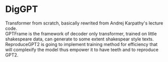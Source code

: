 # DigGPT
Transformer from scratch, basically rewrited from Andrej Karpathy's lecture code.    
GPTFrame is the framework of decoder only transformer, trained on little shakespeare data, can generate to some extent shakespear style texts.     
ReproduceGPT2 is going to implement training method for efficiency that will complexify the model thus empower it to have teeth and to reproduce GPT2.    


